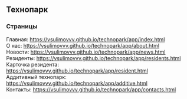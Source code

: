 ## Технопарк
### Страницы
Главная: https://vsulimovvv.github.io/technopark/app/index.html  
О нас: https://vsulimovvv.github.io/technopark/app/about.html  
Новости: https://vsulimovvv.github.io/technopark/app/news.html  
Резиденты: https://vsulimovvv.github.io/technopark/app/residents.html  
Карточка резидента: https://vsulimovvv.github.io/technopark/app/resident.html  
Аддитивный технопарк: https://vsulimovvv.github.io/technopark/app/additive.html  
Контакты: https://vsulimovvv.github.io/technopark/app/contacts.html  